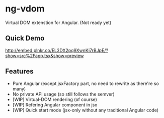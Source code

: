 # ng-vdom

Virtual DOM extenstion for Angular. (Not ready yet)

## Quick Demo

http://embed.plnkr.co/EL3DX2pq9XwnKi7rBJpE/?show=src%2Fapp.tsx&show=preview

## Features

+ Pure Angular (except jsxFactory part, no need to rewrite as there're so many)
+ No private API usage (so still follows the semver)
+ [WIP] Virtual-DOM rendering (of course)
+ [WIP] Refering Angular component in jsx
+ [WIP] Quick start mode (jsx-only without any traditional Angular code)
